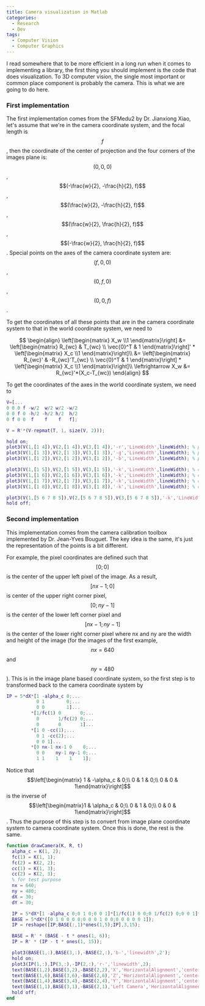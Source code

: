 ```yaml
---
title: Camera visualization in Matlab
categories: 
  - Research
  - Dev
tags:
  - Computer Vision
  - Computer Graphics
---
```

I read somewhere that to be more efficient in a long run when it comes to implementing a library, the first thing you should implement is the code that does visualization. To 3D computer vision, the single most important or common place component is probably the camera. This is what we are going to do here.

### First implementation
The first implementation comes from the SFMedu2 by Dr. Jianxiong Xiao, let's assume that we're in the camera coordinate system, and the focal length is $$f$$, then the coordinate of the center of projection and the four corners of the images plane is: $$(0, 0, 0)$$, $$(-\frac{w}{2}, -\frac{h}{2}, f)$$, $$(\frac{w}{2}, -\frac{h}{2}, f)$$, $$(\frac{w}{2}, \frac{h}{2}, f)$$, $$(-\frac{w}{2}, \frac{h}{2}, f)$$. Special points on the axes of the camera coordinate system are: $$(f, 0, 0)$$, $$(0, f, 0)$$, $$(0, 0, f)$$.

To get the coordinates of all these points that are in the camera coordinate system to that in the world coordinate system, we need to

$$
\begin{align}
\left[\begin{matrix} X_w \\1 \end{matrix}\right] &= \left[\begin{matrix} R_{wc} & T_{wc} \\ \vec{0}^T & 1 \end{matrix}\right]' * \left[\begin{matrix} X_c \\1 \end{matrix}\right]\\
&= \left[\begin{matrix} R_{wc}' & -R_{wc}'T_{wc} \\ \vec{0}^T & 1 \end{matrix}\right] * \left[\begin{matrix} X_c \\1 \end{matrix}\right]\\
\leftrightarrow X_w &= R_{wc}'*(X_c-T_{wc})
\end{align}
$$

<!-- The inverse transform of vector is different from that of point:

$$
l^T x = l^T P^{-1} P x = (P^{-T} l)^T \cdot (P x)
$$ -->

To get the coordinates of the axes in the world coordinate system, we need to

```matlab
V=[...
0 0 0 f -w/2  w/2 w/2 -w/2
0 0 f 0 -h/2 -h/2 h/2  h/2
0 f 0 0  f    f    f   f];

V = R'*(V-repmat(T, 1, size(V, 2)));

hold on;
plot3(V(1,[1 4]),V(2,[1 4]),V(3,[1 4]),'-r','LineWidth',lineWidth); % plot x-axis
plot3(V(1,[1 3]),V(2,[1 3]),V(3,[1 3]),'-g','LineWidth',lineWidth); % plot y-axis
plot3(V(1,[1 2]),V(2,[1 2]),V(3,[1 2]),'-b','LineWidth',lineWidth); % plot z-axis

plot3(V(1,[1 5]),V(2,[1 5]),V(3,[1 5]),'-k','LineWidth',lineWidth); % center to up-left corner
plot3(V(1,[1 6]),V(2,[1 6]),V(3,[1 6]),'-k','LineWidth',lineWidth); % center to up-right corner
plot3(V(1,[1 7]),V(2,[1 7]),V(3,[1 7]),'-k','LineWidth',lineWidth); % center to lower-right corner
plot3(V(1,[1 8]),V(2,[1 8]),V(3,[1 8]),'-k','LineWidth',lineWidth); % center to lower-left corner

plot3(V(1,[5 6 7 8 5]),V(2,[5 6 7 8 5]),V(3,[5 6 7 8 5]),'-k','LineWidth',lineWidth); % image plane
hold off;

```

### Second implementation
This implementation comes from the camera calibration toolbox implemented by Dr. Jean-Yves Bouguet. The key idea is the same, it's just the representation of the points is a bit different.

For example, the pixel coordinates are defined such that $$[0;0]$$ is the center of the upper left pixel of the image. As a result, $$[nx-1;0]$$ is center of the upper right corner pixel, $$[0;ny-1]$$ is the center of the lower left corner pixel and $$[nx-1;ny-1]$$ is the center of the lower right corner pixel where nx and ny are the width and height of the image (for the images of the first example, $$nx=640$$ and $$ny=480$$). This is in the image plane based coordinate system, so the first step is to transformed back to the camera coordinate system by

```matlab
IP = 5*dX*[1 -alpha_c 0;...
           0 1        0;...
           0 0        1]...
         *[1/fc(1) 0       0;...
           0       1/fc(2) 0;...
           0       0       1]...
         *[1 0 -cc(1);...
           0 1 -cc(2);...
           0 0 1]...
         *[0 nx-1 nx-1 0    0;...
           0 0    ny-1 ny-1 0;...
           1 1    1    1    1];
```

Notice that $$\left[\begin{matrix} 1 & -\alpha_c & 0;\\
                                   0 & 1         & 0;\\
                                   0 & 0         & 1\end{matrix}\right]$$ 
is the inverse of $$\left[\begin{matrix}1 & \alpha_c & 0;\\
                                         0 & 1        & 0;\\
                                         0 & 0        & 1\end{matrix}\right]$$.
Thus the purpose of this step is to convert from image plane coordinate system to camera coordinate system. Once this is done, the rest is the same.

```matlab
function drawCamera(K, R, t)
  alpha_c = K(1, 2);
  fc(1) = K(1, 1);
  fc(2) = K(2, 2);
  cc(1) = K(1, 3);
  cc(2) = K(2, 3);
  % for test purpose
  nx = 640;
  ny = 480;
  dX = 30;
  dY = 30;

  IP = 5*dX*[1 -alpha_c 0;0 1 0;0 0 1]*[1/fc(1) 0 0;0 1/fc(2) 0;0 0 1]*[1 0 -cc(1);0 1 -cc(2);0 0 1]*[0 nx-1 nx-1 0 0 ; 0 0 ny-1 ny-1 0;1 1 1 1 1];
  BASE = 5*dX*([0 1 0 0 0 0;0 0 0 1 0 0;0 0 0 0 0 1]);
  IP = reshape([IP;BASE(:,1)*ones(1,5);IP],3,15);

  BASE = R' * (BASE - t * ones(1, 6));
  IP = R' * (IP - t * ones(1, 15));

  plot3(BASE(1,:),BASE(3,:),-BASE(2,:),'b-','linewidth',2');
  hold on;
  plot3(IP(1,:),IP(3,:),-IP(2,:),'r-','linewidth',2);
  text(BASE(1,2),BASE(3,2),-BASE(2,2),'X','HorizontalAlignment','center','FontWeight','bold');
  text(BASE(1,6),BASE(3,6),-BASE(2,6),'Z','HorizontalAlignment','center','FontWeight','bold');
  text(BASE(1,4),BASE(3,4),-BASE(2,4),'Y','HorizontalAlignment','center','FontWeight','bold');
  text(BASE(1,1),BASE(3,1),-BASE(2,1),'Left Camera','HorizontalAlignment','center','FontWeight','bold');
  hold off;
end
```